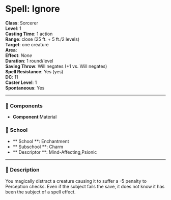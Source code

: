 
# Spell: Ignore
**Class**: Sorcerer  
**Level**: 1  
**Casting Time**: 1 action  
**Range**: close (25 ft. + 5 ft./2 levels)  
**Target**: one creature  
**Area**:   
**Effect**: _None_  
**Duration**: 1 round/level   
**Saving Throw**: Will negates (+1 vs. Will negates)  
**Spell Resistance**: Yes (yes)  
**DC**: 11  
**Caster Level**: 1  
**Spontaneous**: Yes

---

### 🔮 Components
- **Component**:Material

### 🏫 School
- ** School **: Enchantment
- ** Subschool **: Charm
- ** Descriptor **: Mind-Affecting,Psionic
---

### 📜 Description
You magically distract a creature causing it to suffer a -5 penalty to Perception checks. Even if the subject fails the save, it does not know it has been the subject of a spell effect.
